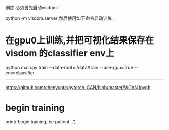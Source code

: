 

<!--
 * @version:
 * @Author:  StevenJokess https://github.com/StevenJokess
 * @Date: 2020-12-17 20:12:20
 * @LastEditors:  StevenJokess https://github.com/StevenJokess
 * @LastEditTime: 2020-12-17 22:36:24
 * @Description:
 * @TODO::
 * @Reference:https://github.com/chenyuntc/pytorch-best-practice
-->
训练
必须首先启动visdom：

python -m visdom.server
然后使用如下命令启动训练：

# 在gpu0上训练,并把可视化结果保存在visdom 的classifier env上
python main.py train --data-root=./data/train --use-gpu=True --env=classifier

---
https://github.com/chenyuntc/pytorch-GAN/blob/master/WGAN.ipynb

# begin training
print('begin training, be patient...')
